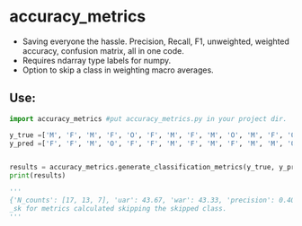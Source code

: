 # accuracy_metrics
- Saving everyone the hassle. Precision, Recall, F1, unweighted, weighted accuracy, confusion matrix, all in one code.
- Requires ndarray type labels for numpy.
- Option to skip a class in weighting macro averages.

## Use:
```python
import accuracy_metrics #put accuracy_metrics.py in your project dir.

y_true =['M', 'F', 'M', 'F', 'O', 'F', 'M', 'F', 'M', 'O', 'M', 'F', 'O', 'F', 'M', 'F', 'M', 'F', 'M', 'F', 'O', 'F', 'M', 'F', 'M', 'F', 'M', 'O', 'O', 'F', 'M', 'F', 'M', 'F', 'F', 'F', 'O']
y_pred =['F', 'F', 'M', 'O', 'F', 'F', 'M', 'F', 'M', 'F', 'M', 'M', 'O', 'F', 'F', 'M', 'O', 'F', 'F', 'M', 'F', 'M', 'F', 'M', 'M', 'O', 'F', 'F', 'M', 'O', 'F', 'F', 'M', 'M', 'M', 'F', 'O']


results = accuracy_metrics.generate_classification_metrics(y_true, y_pred, skip_label='O', confusion_csv="confusion.csv", precisions_csv="precisions.csv")
print(results)

'''
{'N_counts': [17, 13, 7], 'uar': 43.67, 'war': 43.33, 'precision': 0.405, 'recall': 0.405, 'f1_score': 0.405, 'precision_sk': 0.433, 'recall_sk': 0.419, 'f1_score_sk': 0.426}
_sk for metrics calculated skipping the skipped class.
'''

```
